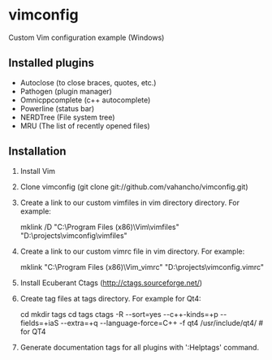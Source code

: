vimconfig
=========================================
Custom Vim configuration example (Windows)

Installed plugins
-----------------

* Autoclose (to close braces, quotes, etc.)
* Pathogen (plugin manager)
* Omnicppcomplete (c++ autocomplete)
* Powerline (status bar)
* NERDTree (File system tree)
* MRU (The list of recently opened files)

Installation
------------

1. Install Vim
2. Clone vimconfig (git clone git://github.com/vahancho/vimconfig.git)
3. Create a link to our custom vimfiles in vim directory directory. For example: 

    mklink /D "C:\Program Files (x86)\Vim\vimfiles" "D:\projects\vimconfig\vimfiles"

4. Create a link to our custom vimrc file in vim directory. For example: 

    mklink "C:\Program Files (x86)\Vim\_vimrc" "D:\projects\vimconfig\.vimrc"

5. Install Ecuberant Ctags (http://ctags.sourceforge.net/)
6. Create tag files at tags directory. For example for Qt4:

    cd <vimfiles>
    mkdir tags
    cd tags
    ctags -R --sort=yes --c++-kinds=+p --fields=+iaS --extra=+q --language-force=C++ -f qt4 /usr/include/qt4/ # for QT4 

7. Generate documentation tags for all plugins with ':Helptags' command.
